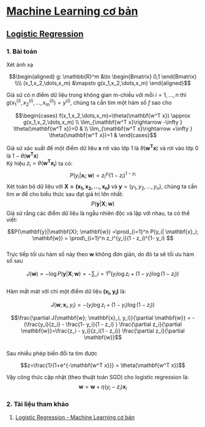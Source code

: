 # [Machine Learning cơ bản](https://machinelearningcoban.com/about/)
## [Logistic Regression](https://machinelearningcoban.com/2017/01/27/logisticregression/)
### 1. Bài toán
Xét ánh xạ  

$$\begin{aligned}
g: \mathbb{R}^m &\to \begin{Bmatrix} 0,1 \end{Bmatrix} \\\\ (x_1,x_2,\dots,x_m) &\mapsto g(x_1,x_2,\dots,x_m)
\end{aligned}$$

Giả sử có n điểm dữ liệu trong không gian m-chiều với mỗi  $i = 1,\dots,n$ thì $g(x_1^{(i)},x_2^{(i)},\dots,x_m^{(i)}) = y^{(i)}$, chúng ta cần tìm một hàm số $f$ sao cho  
 
$$\begin{cases} f(x_1,x_2,\dots,x_m)=\theta(\mathbf{w^T x}) \approx g(x_1,x_2,\dots,x_m) \\ 
\lim_{\mathbf{w^T x}\rightarrow -\infty } \theta(\mathbf{w^T x})=0 & \\ 
\lim_{\mathbf{w^T x}\rightarrow +\infty } \theta(\mathbf{w^T x})=1 &  \end{cases}$$  

Giả sử xác suất để một điểm dữ liệu $\mathbf{x}$ rơi vào lớp 1 là $\theta(\mathbf{w^T x})$ và rơi vào lớp 0 là $1-\theta(\mathbf{w^T x})$  
Ký hiệu $z_i = \theta(\mathbf{w^T x_i})$ ta có:
$$P(y_i| \mathbf{x}_i; \mathbf{w}) = z_i^{y_i}(1 - z_i)^{1- y_i}$$
Xét toàn bộ dữ liệu với $\mathbf{X=(x_1,x_2,\dots,x_n)}$ và $\mathbf{y}=(y_1,y_2,\dots,y_n),$ chúng ta cần tìm $w$ để cho biểu thức sau đạt giá trị lớn nhất: 
$$P(\mathbf{y}|\mathbf{X}; \mathbf{w})$$
Giả sử rằng các điểm dữ liệu là ngẫu nhiên độc và lập với nhau, ta có thể viết:

$$P(\mathbf{y}|\mathbf{X}; \mathbf{w}) =\prod_{i=1}^n P(y_i| \mathbf{x}_i; \mathbf{w}) = \prod\_{i=1}^n z_i^{y_i}(1 - z_i)^{1- y_i} $$  
Trực tiếp tối ưu hàm số này theo $\mathbf{w}$ không đơn giản, do đó ta sẽ tối ưu hàm số sau

$$J(\mathbf{w}) = -\log P(\mathbf{y}|\mathbf{X}; \mathbf{w})= -\sum\_{i=1}^n(y_i \log {z}_i + (1-y_i) \log (1 - {z}_i))$$  
Hàm mất mát với chỉ một điểm dữ liệu $\mathbf{(x_i,y_i)}$ là:  

$$J(\mathbf{w}; \mathbf{x}_i, y_i) = -(y_i \log {z}_i + (1-y_i) \log (1 - {z}_i))$$
 
$$\frac{\partial J(\mathbf{w}; \mathbf{x}_i, y_i)}{\partial \mathbf{w}} = -(\frac{y_i}{z_i} - \frac{1- y_i}{1 - z_i} ) \frac{\partial z_i}{\partial \mathbf{w}}=\frac{z_i - y_i}{z_i(1 - z_i)} \frac{\partial z_i}{\partial \mathbf{w}}$$  
Sau nhiều phép biến đổi ta tìm được 

$$z=\frac{1}{1+e^{-\mathbf{w^T x}}} = \theta(\mathbf{w^T x})$$  

Vậy công thức cập nhật (theo thuật toán SGD) cho logistic regression là:
$$\mathbf{w} = \mathbf{w} + \eta(y_i - z_i)\mathbf{x}_i$$
### 2. Tài liệu tham khảo
  1. [Logistic Regression - Machine Learning cơ bản](https://machinelearningcoban.com/2017/01/27/logisticregression/)
